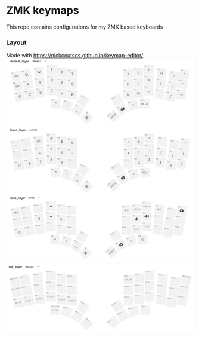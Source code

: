 ZMK keymaps
===========

This repo contains configurations for my ZMK based keyboards


### Layout

Made with https://nickcoutsos.github.io/keymap-editor/
![layer0](./assets/layer0.jpg)
![layer1](./assets/layer1.jpg)
![layer2](./assets/layer2.jpg)
![layer3](./assets/layer3.jpg)

